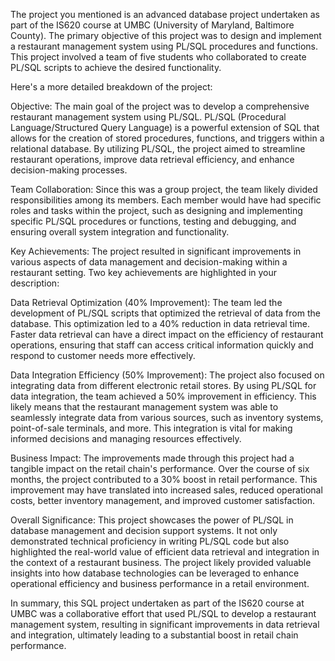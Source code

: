 The project you mentioned is an advanced database project undertaken as part of the IS620 course at UMBC (University of Maryland, Baltimore County). The primary objective of this project was to design and implement a restaurant management system using PL/SQL procedures and functions. This project involved a team of five students who collaborated to create PL/SQL scripts to achieve the desired functionality.

Here's a more detailed breakdown of the project:

Objective:
The main goal of the project was to develop a comprehensive restaurant management system using PL/SQL. PL/SQL (Procedural Language/Structured Query Language) is a powerful extension of SQL that allows for the creation of stored procedures, functions, and triggers within a relational database. By utilizing PL/SQL, the project aimed to streamline restaurant operations, improve data retrieval efficiency, and enhance decision-making processes.

Team Collaboration:
Since this was a group project, the team likely divided responsibilities among its members. Each member would have had specific roles and tasks within the project, such as designing and implementing specific PL/SQL procedures or functions, testing and debugging, and ensuring overall system integration and functionality.

Key Achievements:
The project resulted in significant improvements in various aspects of data management and decision-making within a restaurant setting. Two key achievements are highlighted in your description:

Data Retrieval Optimization (40% Improvement): The team led the development of PL/SQL scripts that optimized the retrieval of data from the database. This optimization led to a 40% reduction in data retrieval time. Faster data retrieval can have a direct impact on the efficiency of restaurant operations, ensuring that staff can access critical information quickly and respond to customer needs more effectively.

Data Integration Efficiency (50% Improvement): The project also focused on integrating data from different electronic retail stores. By using PL/SQL for data integration, the team achieved a 50% improvement in efficiency. This likely means that the restaurant management system was able to seamlessly integrate data from various sources, such as inventory systems, point-of-sale terminals, and more. This integration is vital for making informed decisions and managing resources effectively.

Business Impact:
The improvements made through this project had a tangible impact on the retail chain's performance. Over the course of six months, the project contributed to a 30% boost in retail performance. This improvement may have translated into increased sales, reduced operational costs, better inventory management, and improved customer satisfaction.

Overall Significance:
This project showcases the power of PL/SQL in database management and decision support systems. It not only demonstrated technical proficiency in writing PL/SQL code but also highlighted the real-world value of efficient data retrieval and integration in the context of a restaurant business. The project likely provided valuable insights into how database technologies can be leveraged to enhance operational efficiency and business performance in a retail environment.

In summary, this SQL project undertaken as part of the IS620 course at UMBC was a collaborative effort that used PL/SQL to develop a restaurant management system, resulting in significant improvements in data retrieval and integration, ultimately leading to a substantial boost in retail chain performance.
